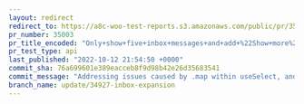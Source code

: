 ```yaml
---
layout: redirect
redirect_to: https://a8c-woo-test-reports.s3.amazonaws.com/public/pr/35003/api/index.html
pr_number: 35003
pr_title_encoded: "Only+show+five+inbox+messages+and+add+%22Show+more%22+button"
pr_test_type: api
last_published: "2022-10-12 21:54:50 +0000"
commit_sha: 76a699601e389eacceb8f9d98b42e26d35683541
commit_message: "Addressing issues caused by .map within useSelect, and getting rid of…"
branch_name: update/34927-inbox-expansion
---
```

